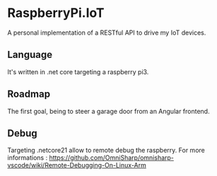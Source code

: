 # RaspberryPi.IoT
A personal implementation of a RESTful API to drive my IoT devices.

## Language
It's written in .net core targeting a raspberry pi3.

## Roadmap
The first goal, being to steer a garage door from an Angular frontend.

## Debug
Targeting .netcore21 allow to remote debug the raspberry. For more informations : https://github.com/OmniSharp/omnisharp-vscode/wiki/Remote-Debugging-On-Linux-Arm
